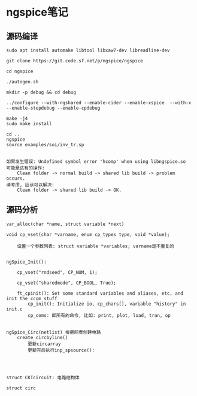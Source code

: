 # ngspice笔记

## 源码编译

    sudo apt install automake libtool libxaw7-dev libreadline-dev

    git clone https://git.code.sf.net/p/ngspice/ngspice

    cd ngspice

    ./autogen.sh

    mkdir -p debug && cd debug

    ../configure --with-ngshared --enable-cider --enable-xspice  --with-x --enable-stepdebug --enable-cpdebug

    make -j4
    sudo make install

    cd ..
    ngspice
    source examples/soi/inv_tr.sp


    如果发生错误: Undefined symbol error 'hcomp' when using libngspice.so
    可能是这有的操作:
        Clean folder -> normal build -> shared lib build -> problem occurs.
    请考虑, 应该可以解决:
        Clean folder -> shared lib build -> OK.

## 源码分析

    var_alloc(char *name, struct variable *next)

    void cp_vset(char *varname, enum cp_types type, void *value);

        设置一个参数列表: struct variable *variables; varname是不重复的


    ngSpice_Init():

        cp_vset("rndseed", CP_NUM, 1);

        cp_vset("sharedmode", CP_BOOL, True);

        ft_cpinit(): Set some standard variables and aliases, etc, and init the ccom stuff
            cp_init(); Initialize io, cp_chars[], variable "history" in init.c
            cp_coms: 即所有的命令, 比如: print, plot, load, tran, op


    ngSpice_Circ(netlist) 根据网表创建电路
        create_circbyline()
            更新circarray
            更新完后执行inp_spsource():




    struct CKTcircuit: 电路结构体

    struct circ
